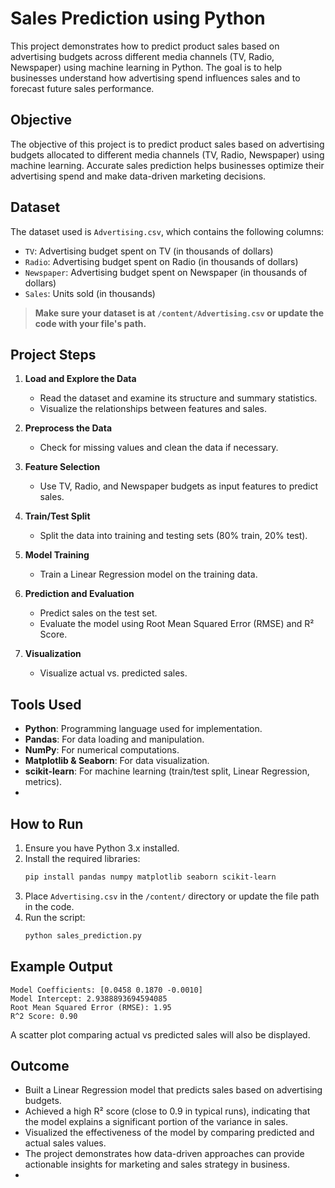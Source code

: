 # Sales Prediction using Python

This project demonstrates how to predict product sales based on advertising budgets across different media channels (TV, Radio, Newspaper) using machine learning in Python. 
The goal is to help businesses understand how advertising spend influences sales and to forecast future sales performance.

## Objective

The objective of this project is to predict product sales based on advertising budgets allocated to different media channels (TV, Radio, Newspaper) using machine learning.
Accurate sales prediction helps businesses optimize their advertising spend and make data-driven marketing decisions.

## Dataset

The dataset used is `Advertising.csv`, which contains the following columns:
- `TV`: Advertising budget spent on TV (in thousands of dollars)
- `Radio`: Advertising budget spent on Radio (in thousands of dollars)
- `Newspaper`: Advertising budget spent on Newspaper (in thousands of dollars)
- `Sales`: Units sold (in thousands)

> **Make sure your dataset is at `/content/Advertising.csv` or update the code with your file's path.**

## Project Steps

1. **Load and Explore the Data**  
   - Read the dataset and examine its structure and summary statistics.
   - Visualize the relationships between features and sales.

2. **Preprocess the Data**  
   - Check for missing values and clean the data if necessary.

3. **Feature Selection**  
   - Use TV, Radio, and Newspaper budgets as input features to predict sales.

4. **Train/Test Split**  
   - Split the data into training and testing sets (80% train, 20% test).

5. **Model Training**  
   - Train a Linear Regression model on the training data.

6. **Prediction and Evaluation**  
   - Predict sales on the test set.
   - Evaluate the model using Root Mean Squared Error (RMSE) and R² Score.

7. **Visualization**  
   - Visualize actual vs. predicted sales.

## Tools Used

- **Python**: Programming language used for implementation.
- **Pandas**: For data loading and manipulation.
- **NumPy**: For numerical computations.
- **Matplotlib & Seaborn**: For data visualization.
- **scikit-learn**: For machine learning (train/test split, Linear Regression, metrics).
- 
## How to Run

1. Ensure you have Python 3.x installed.
2. Install the required libraries:
   ```bash
   pip install pandas numpy matplotlib seaborn scikit-learn
   ```
3. Place `Advertising.csv` in the `/content/` directory or update the file path in the code.
4. Run the script:
   ```bash
   python sales_prediction.py
   ```
   
## Example Output

```
Model Coefficients: [0.0458 0.1870 -0.0010]
Model Intercept: 2.9388893694594085
Root Mean Squared Error (RMSE): 1.95
R^2 Score: 0.90
```

A scatter plot comparing actual vs predicted sales will also be displayed.

## Outcome

- Built a Linear Regression model that predicts sales based on advertising budgets.
- Achieved a high R² score (close to 0.9 in typical runs), indicating that the model explains a significant portion of the variance in sales.
- Visualized the effectiveness of the model by comparing predicted and actual sales values.
- The project demonstrates how data-driven approaches can provide actionable insights for marketing and sales strategy in business.
- 


